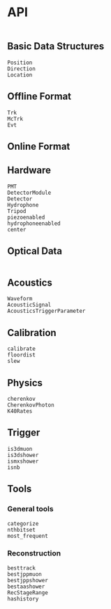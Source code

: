 # API


```@index
```

## Basic Data Structures

```@docs
Position
Direction
Location
```

## Offline Format
```@docs
Trk
McTrk
Evt
```

## Online Format

## Hardware

```@docs
PMT
DetectorModule
Detector
Hydrophone
Tripod
piezoenabled
hydrophoneenabled
center
```

## Optical Data
```@docs

```

## Acoustics

```@docs
Waveform
AcousticSignal
AcousticsTriggerParameter
```

## Calibration
```@docs
calibrate
floordist
slew
```

## Physics
```@docs
cherenkov
CherenkovPhoton
K40Rates
```

## Trigger
```@docs
is3dmuon
is3dshower
ismxshower
isnb
```

## Tools

### General tools
```@docs
categorize
nthbitset
most_frequent
```

### Reconstruction
```@docs
besttrack
bestjppmuon
bestjppshower
bestaashower
RecStageRange
hashistory
```
